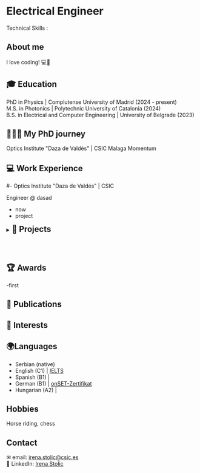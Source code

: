 
# Electrical Engineer
Technical Skills :

## About me 
I love coding! 💻🚀


## 🎓 Education 
PhD in Physics | Complutense University of Madrid (2024 - present)
<br>
M.S. in Photonics	| Polytechnic University of Catalonia  (2024)	 			       
B.S. in Electrical and Computer Engineering | University of Belgrade (2023)


## 👩🏻‍🔬 My PhD journey
Optics Institute "Daza de Valdés" | CSIC 
Malaga
Momentum
  
## 💻 Work Experience

#- Optics Institute "Daza de Valdés" | CSIC 			

Engineer @ dasad
- now
- project


<details>

  <summary><strong style="font-size: 21px;"> 🎇 Projects</strong>
    <strong style="font-size: 10px;">  </strong>
    <p>&nbsp;</p>
  </summary>

  This is the content inside the collapsible section.
  
  You can add more text, links, or even images here.
<p>&nbsp;</p>
</details>


## 🏆 Awards
-first

## 📖 Publications

## 💫 Interests

## 🌍Languages
- Serbian (native)
- English (C1) | [IELTS](https://drive.google.com/file/d/1GnqGDiYHMG9xGD1HpdwqdOKil8ZdTYOF/view)
- Spanish (B1) |
- German (B1) | [onSET-Zertifikat](https://drive.google.com/file/d/1KtxoslggTkv_7oPD7mA_VbGN5T44iTmi/view)
- Hungarian (A2) |
  
## Hobbies

Horse riding, chess

## Contact
✉ email: irena.stolic@csic.es <br>
🔗 LinkedIn: [Irena Stolic](https://www.linkedin.com/in/irena-stolic-248010180/)


